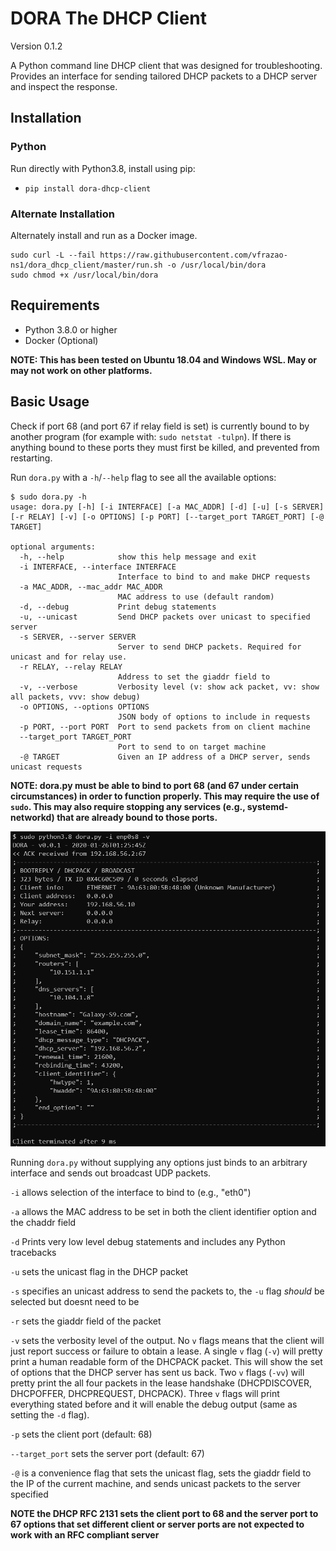 # DORA The DHCP Client

Version 0.1.2

A Python command line DHCP client that was designed for troubleshooting. Provides an interface for sending tailored DHCP packets to a DHCP server and inspect the response.

## Installation

### Python

Run directly with Python3.8, install using pip:

* `pip install dora-dhcp-client`

### Alternate Installation

Alternately install and run as a Docker image.

```shell
sudo curl -L --fail https://raw.githubusercontent.com/vfrazao-ns1/dora_dhcp_client/master/run.sh -o /usr/local/bin/dora
sudo chmod +x /usr/local/bin/dora
```

## Requirements

* Python 3.8.0 or higher
* Docker (Optional)

**NOTE: This has been tested on Ubuntu 18.04 and Windows WSL. May or may not work on other platforms.**

## Basic Usage

Check if port 68 (and port 67 if relay field is set) is currently bound to by another program (for example with: `sudo netstat -tulpn`). If there is anything bound to these ports they must first be killed, and prevented from restarting.

Run `dora.py` with a `-h`/`--help` flag to see all the available options:

```shell
$ sudo dora.py -h
usage: dora.py [-h] [-i INTERFACE] [-a MAC_ADDR] [-d] [-u] [-s SERVER] [-r RELAY] [-v] [-o OPTIONS] [-p PORT] [--target_port TARGET_PORT] [-@ TARGET]

optional arguments:
  -h, --help            show this help message and exit
  -i INTERFACE, --interface INTERFACE
                        Interface to bind to and make DHCP requests
  -a MAC_ADDR, --mac_addr MAC_ADDR
                        MAC address to use (default random)
  -d, --debug           Print debug statements
  -u, --unicast         Send DHCP packets over unicast to specified server
  -s SERVER, --server SERVER
                        Server to send DHCP packets. Required for unicast and for relay use.
  -r RELAY, --relay RELAY
                        Address to set the giaddr field to
  -v, --verbose         Verbosity level (v: show ack packet, vv: show all packets, vvv: show debug)
  -o OPTIONS, --options OPTIONS
                        JSON body of options to include in requests
  -p PORT, --port PORT  Port to send packets from on client machine
  --target_port TARGET_PORT
                        Port to send to on target machine
  -@ TARGET             Given an IP address of a DHCP server, sends unicast requests
```

**NOTE: dora.py must be able to bind to port 68 (and 67 under certain circumstances) in order to function properly. This may require the use of `sudo`. This may also require stopping any services (e.g., systemd-networkd) that are already bound to those ports.**

![DORA Client Example](images/dora_ex1.PNG)

Running `dora.py` without supplying any options just binds to an arbitrary interface and sends out broadcast UDP packets.

`-i` allows selection of the interface to bind to (e.g., "eth0")

`-a` allows the MAC address to be set in both the client identifier option and the chaddr field

`-d` Prints very low level debug statements and includes any Python tracebacks

`-u` sets the unicast flag in the DHCP packet

`-s` specifies an unicast address to send the packets to, the `-u` flag *should* be selected but doesnt need to be

`-r` sets the giaddr field of the packet

`-v` sets the verbosity level of the output. No `v` flags means that the client will just report success or failure to obtain a lease. A single `v` flag (`-v`) will pretty print  a human readable form of the DHCPACK packet. This will show the set of options that the DHCP server has sent us back. Two `v` flags (`-vv`) will pretty print the all four packets in the lease handshake (DHCPDISCOVER, DHCPOFFER, DHCPREQUEST, DHCPACK). Three `v` flags will print everything stated before and it will enable the debug output (same as setting the `-d` flag).

`-p` sets the client port (default: 68)

`--target_port` sets the server port (default: 67)

`-@` is a convenience flag that sets the unicast flag, sets the giaddr field to the IP of the current machine, and sends unicast packets to the server specified

**NOTE the DHCP RFC 2131 sets the client port to 68 and the server port to 67 options that set different client or server ports are not expected to work with an RFC compliant server**
